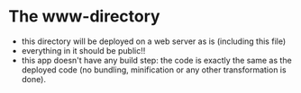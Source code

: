 # The www-directory

- this directory will be deployed on a web server as is (including this file)
- everything in it should be public!!
- this app doesn't have any build step: the code is exactly the same as the deployed code (no bundling, minification or any other transformation is done).